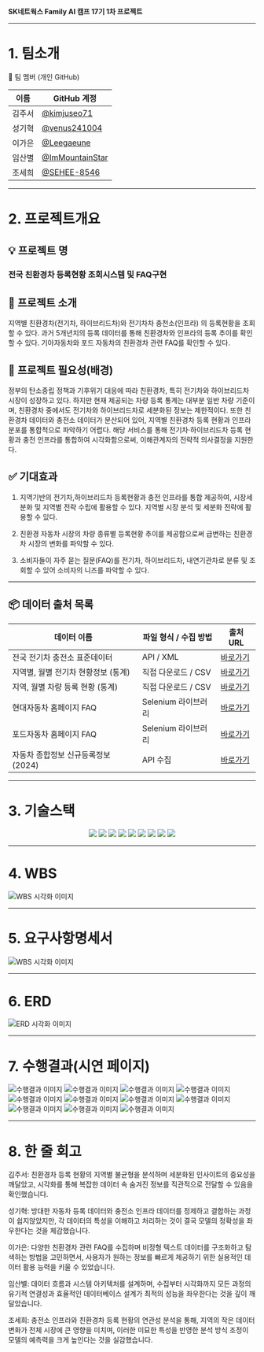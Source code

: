 **SK네트웍스 Family AI 캠프 17기 1차 프로젝트**

---

# 1. 팀소개

👥 팀 멤버 (개인 GitHub)

| 이름  | GitHub 계정                                    |
| ----- | ---------------------------------------------- |
| 김주서 | [@kimjuseo71](https://github.com/kimjuseo71)   |
| 성기혁 | [@venus241004](https://github.com/venus241004) |
| 이가은 | [@Leegaeune](https://github.com/Leegaeune)     |
| 임산별 | [@ImMountainStar](https://github.com/ImMountainStar) |
| 조세희 | [@SEHEE-8546](https://github.com/SEHEE-8546)   |

---

# 2. 프로젝트개요

## 💡 프로젝트 명

### 전국 친환경차 등록현황 조회시스템 및  FAQ구현 

## 🌟 프로젝트 소개

 지역별 친환경차(전기차, 하이브리드차)와 전기차차 충천소(인프라) 의 등록현황을 조회할 수 있다. 
과거 5개년치의 등록 데이터를 통해 친환경차와 인프라의 등록 추이를 확인할 수 있다. 
기아자동차와 포드 자동차의 친환경차 관련 FAQ를 확인할 수 있다.

## 🚀 프로젝트 필요성(배경)

 정부의 탄소중립 정책과 기후위기 대응에 따라 친환경차, 특히 전기차와 하이브리드차 시장이 성장하고 있다. 
하지만 현재 제공되는 차량 등록 통계는 대부분 일반 차량 기준이며, 친환경차 중에서도 전기차와 하이브리드차로 세분화된 정보는 제한적이다.
또한 친환경차 데이터와 충전소 데이터가 분산되어 있어, 지역별 친환경차 등록 현황과 인프라 분포를 통합적으로 파악하기 어렵다. 
해당 서비스를 통해 전기차·하이브리드차 등록 현황과 충전 인프라를 통합하여 시각화함으로써, 이해관계자의 전략적 의사결정을 지원한다.


## ✅ 기대효과

1. 지역기반의 전기차,하이브리드차 등록현황과 충전 인프라를 통합 제공하여, 시장세분화 및 지역별 전략 수립에 활용할 수 있다.  지역별 시장 분석 및 세분화 전략에 활용할 수 있다. 

2.  친환경 자동차 시장의 차량 종류별 등록현황 추이를 제공함으로써 급변하는 친환경차 시장의 변화를 파악할 수 있다. 

3.  소비자들이 자주 묻는 질문(FAQ)를 전기차, 하이브리드차, 내연기관차로 분류 및 조회할 수 있어 소비자의 니즈를 파악할 수 있다. 


---

## 📦 데이터 출처 목록

| 데이터 이름                           | 파일 형식 / 수집 방법 | 출처 URL |
|--------------------------------------|------------------------|----------|
| 전국 전기차 충전소 표준데이터         | API / XML              | [바로가기](https://www.data.go.kr/data/15013115/standard.do) |
| 지역별, 월별 전기차 현황정보 (통계)   | 직접 다운로드 / CSV    | [바로가기](https://www.data.go.kr/data/15039554/fileData.do) |
| 지역, 월별 차량 등록 현황 (통계)      | 직접 다운로드 / CSV    | [바로가기](https://stat.molit.go.kr/portal/cate/statView.do?hRsId=58&hFormId=5498&hSelectId=1244&hPoint=00&hAppr=1&hDivEng=&oFileName=&rFileName=&midpath=&sFormId=5498&sStyleNum=562&settingRadio=xlsx) |
| 현대자동차 홈페이지 FAQ               | Selenium 라이브러리     | [바로가기](https://www.hyundai.co.kr/main/mainRecommend) |
| 포드자동차 홈페이지 FAQ              | Selenium 라이브러리     | [바로가기](https://www.frontierford.com/faq/ford-electric-lineup.htm?srsltid=AfmBOooBqN_a6WwQzWidD_fI7v7RV0FVtLepfbByBUO7VGRhPYe_fvdT) |
| 자동차 종합정보 신규등록정보 (2024)   | API 수집                | [바로가기](https://www.stgdata.co.kr/data/15059401/openapi.do?recommendDataYn=Y) |

---

# 3. 기술스택
<p align="center">
  <img src="https://img.shields.io/badge/Python-3776AB?style=for-the-badge&logo=python&logoColor=white">
  <img src="https://img.shields.io/badge/Streamlit-FF4B4B?style=for-the-badge&logo=streamlit&logoColor=white">
  <img src="https://img.shields.io/badge/Pandas-150458?style=for-the-badge&logo=pandas&logoColor=white">
  <img src="https://img.shields.io/badge/NumPy-013243?style=for-the-badge&logo=numpy&logoColor=white">
  <img src="https://img.shields.io/badge/Matplotlib-CB3B27?style=for-the-badge&logo=matplotlib&logoColor=white">
  <img src="https://img.shields.io/badge/MySQL-4479A1?style=for-the-badge&logo=mysql&logoColor=white">
  <img src="https://img.shields.io/badge/Jupyter_Notebook-F37626?style=for-the-badge&logo=jupyter&logoColor=white">
  <img src="https://img.shields.io/badge/GitHub-181717?style=for-the-badge&logo=github&logoColor=white">
  <img src="https://img.shields.io/badge/Selenium-43B02A?style=for-the-badge&logo=selenium&logoColor=white">
</p>



---

# 4. WBS
![WBS 시각화 이미지](image/wbs_cocon.png)

---

# 5. 요구사항명세서

![WBS 시각화 이미지](image/req_cocon.png)


---


# 6. ERD

![ERD 시각화 이미지](image/erd_cocon.png)

---

# 7. 수행결과(시연 페이지)
![수행결과 이미지](image/stm1.png)
![수행결과 이미지](image/stm2.png)
![수행결과 이미지](image/stm3.png)
![수행결과 이미지](image/stm4.png)
![수행결과 이미지](image/stm5.png)
![수행결과 이미지](image/stm6.png)
![수행결과 이미지](image/stm7.png)
![수행결과 이미지](image/stm8.png)
![수행결과 이미지](image/stm9.png)
![수행결과 이미지](image/stm10.png)
![수행결과 이미지](image/stm11.png)



---

# 8. 한 줄 회고

김주서:
친환경차 등록 현황의 지역별 불균형을 분석하며 세분화된 인사이트의 중요성을 깨달았고, 시각화를 통해 복잡한 데이터 속 숨겨진 정보를 직관적으로 전달할 수 있음을 확인했습니다.

성기혁:
방대한 자동차 등록 데이터와 충전소 인프라 데이터를 정제하고 결합하는 과정이 쉽지않았지만, 각 데이터의 특성을 이해하고 처리하는 것이 결국 모델의 정확성을 좌우한다는 것을 체감했습니다. 

이가은:
다양한 친환경차 관련 FAQ를 수집하며 비정형 텍스트 데이터를 구조화하고 탐색하는 방법을 고민하면서, 사용자가 원하는 정보를 빠르게 제공하기 위한 실용적인 데이터 활용 능력을 키울 수 있었습니다.

임산별:
데이터 흐름과 시스템 아키텍처를 설계하며, 수집부터 시각화까지 모든 과정의 유기적 연결성과 효율적인 데이터베이스 설계가 최적의 성능을 좌우한다는 것을 깊이 깨달았습니다.

조세희:
충전소 인프라와 친환경차 등록 현황의 연관성 분석을 통해, 지역의 작은 데이터 변화가 전체 시장에 큰 영향을 미치며, 이러한 미묘한 특성을 반영한 분석 방식 조정이 모델의 예측력을 크게 높인다는 것을 실감했습니다.



